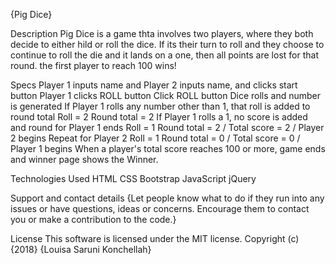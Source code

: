 {Pig Dice}

Description
Pig Dice is a game thta involves two players, where they both decide to either hild or roll the dice. If its their turn to roll and they choose to continue to roll the die and it lands on a one, then all points are lost for that round. the first player to reach 100 wins!

Specs
Player 1 inputs name and Player 2 inputs name, and clicks start button Player 1 clicks ROLL button	Click ROLL button	Dice rolls and number is generated If Player 1 rolls any number other than 1, that roll is added to round total	Roll = 2	Round total = 2 If Player 1 rolls a 1, no score is added and round for Player 1 ends	Roll = 1	Round total = 2 / Total score = 2 / Player 2 begins Repeat for Player 2	Roll = 1	Round total = 0 / Total score = 0 / Player 1 begins When a player's total score reaches 100 or more, game ends and winner page shows the Winner.

Technologies Used
HTML CSS Bootstrap JavaScript jQuery

Support and contact details
{Let people know what to do if they run into any issues or have questions, ideas or concerns. Encourage them to contact you or make a contribution to the code.}

License
This software is licensed under the MIT license. Copyright (c) {2018} {Louisa Saruni Konchellah}
